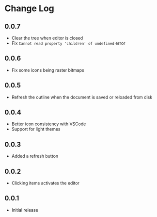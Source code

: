 # Change Log

## 0.0.7
- Clear the tree when editor is closed
- Fix `Cannot read property 'children' of undefined` error

## 0.0.6
- Fix some icons being raster bitmaps

## 0.0.5
- Refresh the outline when the document is saved or reloaded from disk

## 0.0.4
- Better icon consistency with VSCode
- Support for light themes

## 0.0.3
- Added a refresh button

## 0.0.2
- Clicking items activates the editor

## 0.0.1
- Initial release
